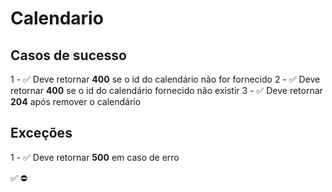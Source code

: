 # Calendario

## Casos de sucesso

1 - ✅ Deve retornar **400** se o id do calendário não for fornecido
2 - ✅ Deve retornar **400** se o id do calendário fornecido não existir
3 - ✅ Deve retornar **204** após remover o calendário


## Exceções
1 - ✅ Deve retornar **500** em caso de erro


✅
⛔